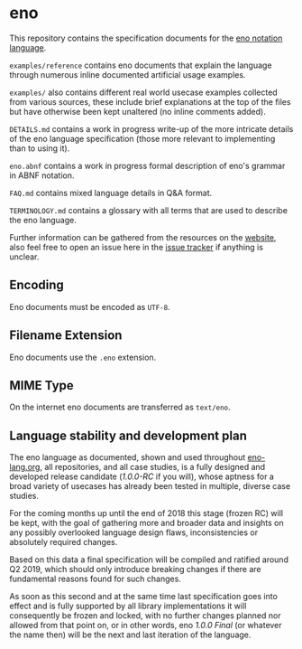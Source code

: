 # eno

This repository contains the specification documents for the [eno notation
language](https://eno-lang.org).

`examples/reference` contains eno documents that explain the language through numerous inline documented artificial usage examples.

`examples/` also contains different real world usecase examples collected from various sources, these include brief explanations at the top of the files but have otherwise been kept unaltered (no inline comments added).

`DETAILS.md` contains a work in progress write-up of the more intricate details
of the eno language specification (those more relevant to implementing than to using it).

`eno.abnf` contains a work in progress formal description of eno's grammar in ABNF notation.

`FAQ.md` contains mixed language details in Q&A format.

`TERMINOLOGY.md` contains a glossary with all terms that are used to describe
the eno language.

Further information can be gathered from the resources on the [website](https://eno-lang.org),
also feel free to open an issue here in the [issue tracker](https://github.com/eno-lang/eno/issues) if anything is unclear.

## Encoding

Eno documents must be encoded as `UTF-8`.

## Filename Extension

Eno documents use the `.eno` extension.

## MIME Type

On the internet eno documents are transferred as `text/eno`.

## Language stability and development plan

The eno language as documented, shown and used throughout [eno-lang.org](https://eno-lang.org), all repositories, and all case studies,
is a fully designed and developed release candidate (*1.0.0-RC* if you will), whose aptness for a
broad variety of usecases has already been tested in multiple, diverse case studies.

For the coming months up until the end of 2018 this stage (frozen RC) will be
kept, with the goal of gathering more and broader data and insights on any
possibly overlooked language design flaws, inconsistencies or absolutely
required changes.

Based on this data a final specification will be compiled and ratified around Q2
2019, which should only introduce breaking changes if there are fundamental
reasons found for such changes.

As soon as this second and at the same time last specification goes into effect
and is fully supported by all library implementations it will consequently be
frozen and locked, with no further changes planned nor allowed from that point
on, or in other words, eno *1.0.0 Final* (or whatever the name then) will be the next and last iteration
of the language.
